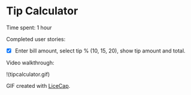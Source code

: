 # Tip Calculator

Time spent: 1 hour

Completed user stories:

*  [x] Enter bill amount, select tip % (10, 15, 20), show tip amount and total.

Video walkthrough:

!(tipcalculator.gif)

GIF created with [LiceCap](http://www.cockos.com/licecap/).
